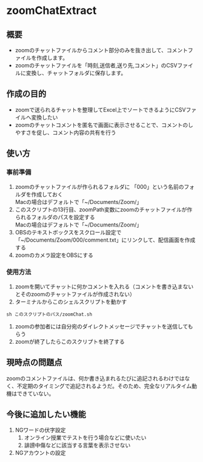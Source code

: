 # zoomChatExtract
## 概要
- zoomのチャットファイルからコメント部分のみを抜き出して、コメントファイルを作成します。
- zoomのチャットファイルを「時刻,送信者,送り先,コメント」のCSVファイルに変換し、チャットフォルダに保存します。
## 作成の目的
- zoomで送られるチャットを整理してExcel上でソートできるようにCSVファイルへ変換したい
- zoomのチャットコメントを匿名で画面に表示させることで、コメントのしやすさを促し、コメント内容の共有を行う
## 使い方
### 事前準備
1. zoomのチャットファイルが作られるフォルダに 「000」という名前のフォルダを作成しておく<br>Macの場合はデフォルトで「~/Documents/Zoom/」
1. このスクリプトの13行目、zoomPath変数にzoomのチャットファイルが作られるフォルダのパスを設定する<br>Macの場合はデフォルトで「~/Documents/Zoom/」
1. OBSのテキストボックスをスクロール設定で 「~/Documents/Zoom/000/comment.txt」にリンクして、配信画面を作成する
1. zoomのカメラ設定をOBSにする
### 使用方法
1. zoomを開いてチャットに何かコメントを入れる（コメントを書き込まないとそのzoomのチャットファイルが作成されない）
1. ターミナルからこのシェルスクリプトを動かす
```
sh このスクリプトのパス/zoomChat.sh
```
1. zoomの参加者には自分宛のダイレクトメッセージでチャットを送信してもらう
1. zoomが終了したらこのスクリプトを終了する
## 現時点の問題点
zoomのコメントファイルは、何か書き込まれるたびに追記されるわけではなく、不定期のタイミングで追記されるようだ。そのため、完全なリアルタイム動機はできていない。
## 今後に追加したい機能
1. NGワードの伏字設定
    1. オンライン授業でテストを行う場合などに使いたい
    1. 誹謗中傷などに該当する言葉を表示させない
1. NGアカウントの設定
